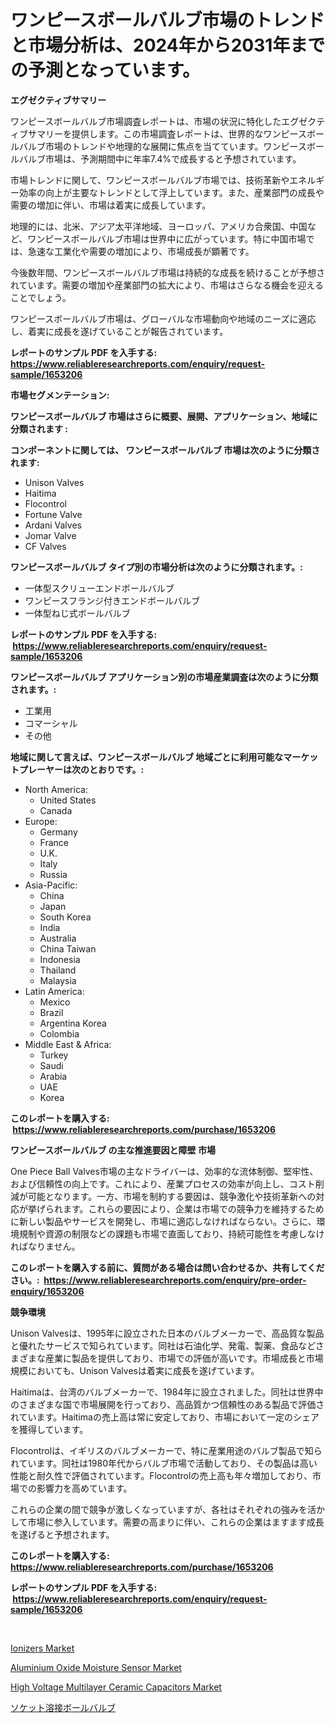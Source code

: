<p><h1>ワンピースボールバルブ市場のトレンドと市場分析は、2024年から2031年までの予測となっています。</h1></p><p><strong>エグゼクティブサマリー</strong></p>
<p><p>ワンピースボールバルブ市場調査レポートは、市場の状況に特化したエグゼクティブサマリーを提供します。この市場調査レポートは、世界的なワンピースボールバルブ市場のトレンドや地理的な展開に焦点を当てています。ワンピースボールバルブ市場は、予測期間中に年率7.4%で成長すると予想されています。</p><p>市場トレンドに関して、ワンピースボールバルブ市場では、技術革新やエネルギー効率の向上が主要なトレンドとして浮上しています。また、産業部門の成長や需要の増加に伴い、市場は着実に成長しています。</p><p>地理的には、北米、アジア太平洋地域、ヨーロッパ、アメリカ合衆国、中国など、ワンピースボールバルブ市場は世界中に広がっています。特に中国市場では、急速な工業化や需要の増加により、市場成長が顕著です。</p><p>今後数年間、ワンピースボールバルブ市場は持続的な成長を続けることが予想されています。需要の増加や産業部門の拡大により、市場はさらなる機会を迎えることでしょう。</p><p>ワンピースボールバルブ市場は、グローバルな市場動向や地域のニーズに適応し、着実に成長を遂げていることが報告されています。</p></p>
<p><strong>レポートのサンプル PDF を入手する: <a href="https://www.reliableresearchreports.com/enquiry/request-sample/1653206">https://www.reliableresearchreports.com/enquiry/request-sample/1653206</a></strong></p>
<p><strong>市場セグメンテーション:</strong></p>
<p><strong> ワンピースボールバルブ 市場はさらに概要、展開、アプリケーション、地域に分類されます :</strong></p>
<p><strong>コンポーネントに関しては、 ワンピースボールバルブ 市場は次のように分類されます: &nbsp;</strong></p>
<p><ul><li>Unison Valves</li><li>Haitima</li><li>Flocontrol</li><li>Fortune Valve</li><li>Ardani Valves</li><li>Jomar Valve</li><li>CF Valves</li></ul></p>
<p><strong> ワンピースボールバルブ タイプ別の市場分析は次のように分類されます。:</strong></p>
<p><ul><li>一体型スクリューエンドボールバルブ</li><li>ワンピースフランジ付きエンドボールバルブ</li><li>一体型ねじ式ボールバルブ</li></ul></p>
<p><strong>レポートのサンプル PDF を入手する: &nbsp;<a href="https://www.reliableresearchreports.com/enquiry/request-sample/1653206">https://www.reliableresearchreports.com/enquiry/request-sample/1653206</a></strong></p>
<p><strong> ワンピースボールバルブ アプリケーション別の市場産業調査は次のように分類されます。:</strong></p>
<p><ul><li>工業用</li><li>コマーシャル</li><li>その他</li></ul></p>
<p><strong>地域に関して言えば、ワンピースボールバルブ 地域ごとに利用可能なマーケットプレーヤーは次のとおりです。:</strong></p>
<p><ul>
    <li>
        North America:
        <ul>
            <li>United States</li>
            <li>Canada</li>
        </ul>
    </li>
    <li>
        Europe:
        <ul>
            <li>Germany</li>
            <li>France</li>
            <li>U.K.</li>
            <li>Italy</li>
            <li>Russia</li>
        </ul>
    </li>
    <li>
        Asia-Pacific:
        <ul>
            <li>China</li>
            <li>Japan</li>
            <li>South Korea</li>
            <li>India</li>
            <li>Australia</li>
            <li>China Taiwan</li>
            <li>Indonesia</li>
            <li>Thailand</li>
            <li>Malaysia</li>
        </ul>
    </li>
    <li>
        Latin America:
        <ul>
            <li>Mexico</li>
            <li>Brazil</li>
            <li>Argentina Korea</li>
            <li>Colombia</li>
        </ul>
    </li>
    <li>
        Middle East & Africa:
        <ul>
            <li>Turkey</li>
            <li>Saudi</li>
            <li>Arabia</li>
            <li>UAE</li>
            <li>Korea</li>
        </ul>
    </li>
    </ul></p>
<p><strong>このレポートを購入する: &nbsp;<a href="https://www.reliableresearchreports.com/purchase/1653206">https://www.reliableresearchreports.com/purchase/1653206</a></strong></p>
<p><strong>ワンピースボールバルブ の主な推進要因と障壁 市場</strong></p>
<p><p>One Piece Ball Valves市場の主なドライバーは、効率的な流体制御、堅牢性、および信頼性の向上です。これにより、産業プロセスの効率が向上し、コスト削減が可能となります。一方、市場を制約する要因は、競争激化や技術革新への対応が挙げられます。これらの要因により、企業は市場での競争力を維持するために新しい製品やサービスを開発し、市場に適応しなければならない。さらに、環境規制や資源の制限などの課題も市場で直面しており、持続可能性を考慮しなければなりません。</p></p>
<p><strong>このレポートを購入する前に、質問がある場合は問い合わせるか、共有してください。:&nbsp; <a href="https://www.reliableresearchreports.com/enquiry/pre-order-enquiry/1653206">https://www.reliableresearchreports.com/enquiry/pre-order-enquiry/1653206</a></strong></p>
<p><strong>競争環境</strong></p>
<p><p>Unison Valvesは、1995年に設立された日本のバルブメーカーで、高品質な製品と優れたサービスで知られています。同社は石油化学、発電、製薬、食品などさまざまな産業に製品を提供しており、市場での評価が高いです。市場成長と市場規模においても、Unison Valvesは着実に成長を遂げています。</p><p>Haitimaは、台湾のバルブメーカーで、1984年に設立されました。同社は世界中のさまざまな国で市場展開を行っており、高品質かつ信頼性のある製品で評価されています。Haitimaの売上高は常に安定しており、市場において一定のシェアを獲得しています。</p><p>Flocontrolは、イギリスのバルブメーカーで、特に産業用途のバルブ製品で知られています。同社は1980年代からバルブ市場で活動しており、その製品は高い性能と耐久性で評価されています。Flocontrolの売上高も年々増加しており、市場での影響力を高めています。</p><p>これらの企業の間で競争が激しくなっていますが、各社はそれぞれの強みを活かして市場に参入しています。需要の高まりに伴い、これらの企業はますます成長を遂げると予想されます。</p></p>
<p><strong>このレポートを購入する: &nbsp; <a href="https://www.reliableresearchreports.com/purchase/1653206">https://www.reliableresearchreports.com/purchase/1653206</a></strong></p>
<p><strong>レポートのサンプル PDF を入手する: &nbsp;<a href="https://www.reliableresearchreports.com/enquiry/request-sample/1653206">https://www.reliableresearchreports.com/enquiry/request-sample/1653206</a></strong><strong></strong></p>
<p>&nbsp;</p>
<p><p><a href="https://github.com/FassouRP/Market-Research-Report-List-3/blob/main/ionizers-market.md">Ionizers Market</a></p><p><a href="https://github.com/jaidynmorantestelletmjzya/Market-Research-Report-List-2/blob/main/aluminium-oxide-moisture-sensor-market.md">Aluminium Oxide Moisture Sensor Market</a></p><p><a href="https://github.com/ruddyyedelwadw/Market-Research-Report-List-1/blob/main/high-voltage-multilayer-ceramic-capacitors-market.md">High Voltage Multilayer Ceramic Capacitors Market</a></p><p><a href="https://github.com/Sophiaard2003/Market-Research-Report-List-1/blob/main/828401410690.md">ソケット溶接ボールバルブ</a></p></p>